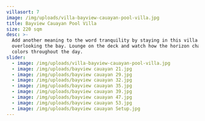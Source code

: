 ```yaml
---
villasort: 7
image: /img/uploads/villa-bayview-cauayan-pool-villa.jpg
title: Bayview Cauayan Pool Villa
size: 220 sqm
desc: >-
  Add another meaning to the word tranquility by staying in this villa
  overlooking the bay. Lounge on the deck and watch how the horizon changes
  colors throughout the day.
slider:
  - image: /img/uploads/villa-bayview-cauayan-pool-villa.jpg
  - image: /img/uploads/bayview cauayan 21.jpg
  - image: /img/uploads/bayview cauayan 29.jpg
  - image: /img/uploads/bayview cauayan 32.jpg
  - image: /img/uploads/bayview cauayan 35.jpg
  - image: /img/uploads/bayview cauayan 39.jpg
  - image: /img/uploads/bayview cauayan 47.jpg
  - image: /img/uploads/bayview cauayan 53.jpg
  - image: /img/uploads/bayview cauayan Setup.jpg
---
```


